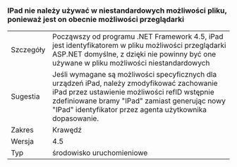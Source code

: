 ### <a name="ipad-should-not-be-used-in-custom-capabilities-file-because-it-is-now-a-browser-capability"></a>IPad nie należy używać w niestandardowych możliwości pliku, ponieważ jest on obecnie możliwości przeglądarki

|   |   |
|---|---|
|Szczegóły|Począwszy od programu .NET Framework 4.5, iPad jest identyfikatorem w pliku możliwości przeglądarki ASP.NET domyślne, z dzięki nie powinny być one używane w pliku możliwości niestandardowych|
|Sugestia|Jeśli wymagane są możliwości specyficznych dla urządzeń iPad, należy zmodyfikować zachowanie iPad przez ustawienie możliwości refID wstępnie zdefiniowane bramy &quot;IPad&quot; zamiast generując nowy &quot;IPad&quot; identyfikator przez agenta użytkownika dopasowanie.|
|Zakres|Krawędź|
|Wersja|4.5|
|Typ|środowisko uruchomieniowe|

